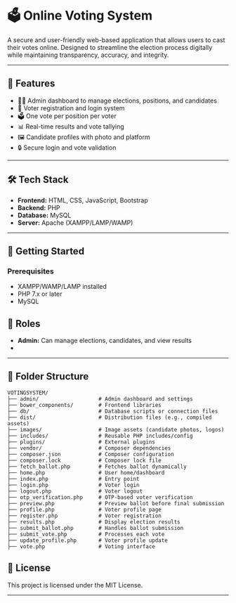 # 🗳️ Online Voting System

A secure and user-friendly web-based application that allows users to cast their votes online. Designed to streamline the election process digitally while maintaining transparency, accuracy, and integrity.

---

## 📌 Features

- 🧑‍💼 Admin dashboard to manage elections, positions, and candidates  
- 👥 Voter registration and login system  
- 🗳️ One vote per position per voter  
- 📊 Real-time results and vote tallying  
- 🖼️ Candidate profiles with photo and platform  
- 🔒 Secure login and vote validation

---

## 🛠️ Tech Stack

- **Frontend:** HTML, CSS, JavaScript, Bootstrap  
- **Backend:** PHP  
- **Database:** MySQL  
- **Server:** Apache (XAMPP/LAMP/WAMP)

---

## 🚀 Getting Started

### Prerequisites

- XAMPP/WAMP/LAMP installed  
- PHP 7.x or later  
- MySQL  

## 🔐 Roles

- **Admin:** Can manage elections, candidates, and view results  
- 

---

## 📂 Folder Structure

```
VOTINGSYSTEM/
├── admin/                   # Admin dashboard and settings
├── bower_components/        # Frontend libraries
├── db/                      # Database scripts or connection files
├── dist/                    # Distribution files (e.g., compiled assets)
├── images/                  # Image assets (candidate photos, logos)
├── includes/                # Reusable PHP includes/config
├── plugins/                 # External plugins
├── vendor/                  # Composer dependencies
├── composer.json            # Composer configuration
├── composer.lock            # Composer lock file
├── fetch_ballot.php         # Fetches ballot dynamically
├── home.php                 # User home/dashboard
├── index.php                # Entry point
├── login.php                # Voter login
├── logout.php               # Voter logout
├── otp_verification.php     # OTP-based voter verification
├── preview.php              # Preview ballot before final submission
├── profile.php              # Voter profile page
├── register.php             # Voter registration
├── results.php              # Display election results
├── submit_ballot.php        # Handles ballot submission
├── submit_vote.php          # Processes each vote
├── update_profile.php       # Voter profile update
├── vote.php                 # Voting interface

```
## 📄 License

This project is licensed under the MIT License.

---



